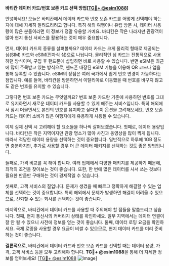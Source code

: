 **바티칸 데이터 카드/번호 보존 카드 선택 방법[[TG💪+ @esim1088](https://t.me/s/esim1088)]**

안녕하세요! 오늘은 바티칸에서 데이터 카드와 번호 보존 카드를 어떻게 선택해야 하는지에 대해 자세히 알려드리려고 합니다. 특히 해외 여행이나 유럽 방문 시, 데이터 사용량이 많은 분들이라면 이 정보가 정말 유용할 거예요. 바티칸은 작은 나라지만 관광객이 많아 현지 통신 서비스를 활용하는 것이 매우 중요합니다.

먼저, 데이터 카드의 종류를 살펴볼까요? 데이터 카드는 크게 물리적 형태로 제공되는 심(SIM) 카드와 eSIM(전자식 심)으로 나뉩니다. 물리적인 심 카드는 전통적으로 사용하던 방식이며, 구입 후 핸드폰에 삽입하면 바로 사용할 수 있습니다. 반면 eSIM은 최근에 많이 주목받고 있는 방식으로, 핸드폰 내장된 eSIM 기능을 이용해 QR 코드나 앱을 통해 등록할 수 있습니다. eSIM의 장점은 여러 국가에서 쉽게 번호 변경이 가능하다는 점입니다. 예를 들어, 바티칸을 방문하면서 이탈리아로 이동했을 때 번호를 바꾸지 않고도 같은 번호를 유지할 수 있습니다.

그렇다면 번호 보존 카드는 무엇일까요? 번호 보존 카드란 기존에 사용하던 번호를 그대로 유지하면서 새로운 데이터 카드를 사용할 수 있게 해주는 서비스입니다. 특히 해외에서 잠시 머물면서도 본인의 번호를 유지하고 싶다면 이 옵션을 고려해보세요. 번호 보존 카드는 데이터 소비가 많은 여행자에게 유용하게 사용될 수 있습니다.

이제 실제 선택 시 고려해야 할 요소들을 하나씩 살펴보겠습니다. 첫째로, 데이터 용량입니다. 바티칸은 작은 지역이지만 관광 명소가 많아 사진과 동영상을 많이 찍게 됩니다. 따라서 적당한 데이터 용량을 선택하는 것이 중요합니다. 일반적으로 하루에 1GB 정도면 충분하지만, 추가로 사용할 경우 더 큰 데이터 패키지를 선택하는 것도 좋은 방법입니다.

둘째로, 가격 비교를 꼭 해야 합니다. 여러 업체에서 다양한 패키지를 제공하기 때문에, 최적의 조건을 찾아보는 것이 좋습니다. 또한, 한 번에 많은 데이터를 사서 쓰는 것보다 필요한 만큼만 구매하는 것이 경제적일 수 있습니다.

셋째로, 고객 서비스의 질입니다. 문제가 생겼을 때 빠르고 정확하게 해결할 수 있는 업체를 선택하는 것이 중요합니다. 특히 해외에서 문제가 발생하면 해결이 어려울 수 있으므로, 신뢰할 수 있는 회사를 선택하는 것이 좋습니다.

마지막으로, 바티칸에서 데이터 카드를 사용할 때 주의해야 할 점들을 말씀드리고 싶습니다. 첫째, 현지 통신사의 커버리지 상태를 확인하세요. 일부 지역에서는 데이터 연결이 잘 안 될 수 있으니 사전에 정보를 얻는 것이 좋습니다. 둘째, 데이터 로밍 요금을 확인하세요. 국제 로밍을 사용할 경우 요금이 비쌀 수 있으므로, 현지 데이터 카드를 미리 준비하는 것이 좋습니다.

**결론적으로**, 바티칸에서 데이터 카드와 번호 보존 카드를 선택할 때는 데이터 용량, 가격, 고객 서비스 등을 모두 고려해야 합니다. **TG💪+ @esim1088**을 통해 더 자세한 정보를 얻어보세요! [[TG💪+ @esim1088](https://t.me/s/esim1088) ![Image](https://i.postimg.cc/Y0z9fWf4/image.png)]